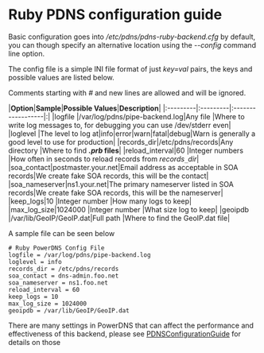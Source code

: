 # Ruby PDNS configuration guide #
Basic configuration goes into _/etc/pdns/pdns-ruby-backend.cfg_ by default, you can though specify an alternative location using the _--config_ command line option.

The config file is a simple INI file format of just _key=val_ pairs, the keys and possible values are listed below.

Comments starting with _#_ and new lines are allowed and will be ignored.

|**Option**|**Sample**|**Possible Values**|**Description**|
|:---------|:---------|:------------------|:|
|logfile   |/var/log/pdns/pipe-backend.log|Any file           |Where to write log messages to, for debugging you can use /dev/stderr even|
|loglevel  |The level to log at|info|error|warn|fatal|debug|Warn is generally a good level to use for production|
|records\_dir|/etc/pdns/records|Any directory      |Where to find **_.prb_ files**|
|reload\_interval|60        |Integer numbers    |How often in seconds to reload records from _records`_`dir_|
|soa\_contact|postmaster.your.net|Email address as acceptable in SOA records|We create fake SOA records, this will be the contact|
|soa\_nameserver|ns1.your.net|The primary nameserver listed in SOA records|We create fake SOA records, this will be the nameserver|
|keep\_logs|10        |Integer number     |How many logs to keep|
|max\_log\_size|1024000   |Integer number     |What size log to keep|
|geoipdb   |/var/lib/GeoIP/GeoIP.dat|Full path          |Where to find the GeoIP.dat file|

A sample file can be seen below

```
# Ruby PowerDNS Config File
logfile = /var/log/pdns/pipe-backend.log
loglevel = info
records_dir = /etc/pdns/records
soa_contact = dns-admin.foo.net
soa_nameserver = ns1.foo.net
reload_interval = 60
keep_logs = 10
max_log_size = 1024000
geoipdb = /var/lib/GeoIP/GeoIP.dat
```

There are many settings in PowerDNS that can affect the performance and effectiveness of this backend, please see [PDNSConfigurationGuide](PDNSConfigurationGuide.md) for details on those